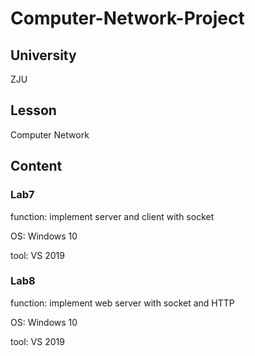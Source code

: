 # Computer-Network-Project

## University

ZJU

## Lesson

Computer Network

## Content

### Lab7

function: implement server and client with socket

OS: Windows 10

tool: VS 2019

### Lab8

function: implement web server with socket and HTTP

OS: Windows 10

tool: VS 2019